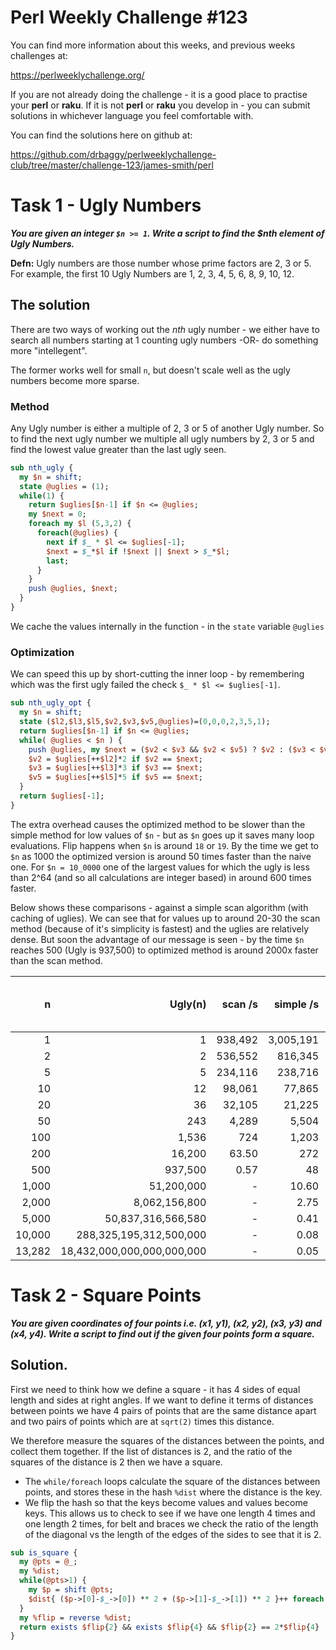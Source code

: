 # Perl Weekly Challenge #123

You can find more information about this weeks, and previous weeks challenges at:

  https://perlweeklychallenge.org/

If you are not already doing the challenge - it is a good place to practise your
**perl** or **raku**. If it is not **perl** or **raku** you develop in - you can
submit solutions in whichever language you feel comfortable with.

You can find the solutions here on github at:

https://github.com/drbaggy/perlweeklychallenge-club/tree/master/challenge-123/james-smith/perl

# Task 1 - Ugly Numbers

***You are given an integer `$n >= 1`. Write a script to find the $nth element of Ugly Numbers.***

**Defn:** Ugly numbers are those number whose prime factors are 2, 3 or 5. For example, the first 10 Ugly Numbers are 1, 2, 3, 4, 5, 6, 8, 9, 10, 12.

## The solution

There are two ways of working out the *nth* ugly number - we either have to search all numbers starting at 1 counting ugly numbers -OR- do something more "intellegent".

The former works well for small `n`, but doesn't scale well as the ugly numbers become more sparse.

### Method

Any Ugly number is either a multiple of 2, 3 or 5 of another Ugly number. So to find the next ugly number we multiple all ugly numbers by 2, 3 or 5 and find the lowest value greater than the last ugly seen.

```perl
sub nth_ugly {
  my $n = shift;
  state @uglies = (1);
  while(1) {
    return $uglies[$n-1] if $n <= @uglies;
    my $next = 0;
    foreach my $l (5,3,2) {
      foreach(@uglies) {
        next if $_ * $l <= $uglies[-1];
        $next = $_*$l if !$next || $next > $_*$l;
        last;
      }
    }
    push @uglies, $next;
  }
}
```

We cache the values internally in the function - in the `state` variable `@uglies`

### Optimization

We can speed this up by short-cutting the inner loop - by remembering which was the first ugly failed the check `$_ * $l <= $uglies[-1]`.

```perl
sub nth_ugly_opt {
  my $n = shift;
  state ($l2,$l3,$l5,$v2,$v3,$v5,@uglies)=(0,0,0,2,3,5,1);
  return $uglies[$n-1] if $n <= @uglies;
  while( @uglies < $n ) {
    push @uglies, my $next = ($v2 < $v3 && $v2 < $v5) ? $v2 : ($v3 < $v5) ? $v3 : $v5;
    $v2 = $uglies[++$l2]*2 if $v2 == $next;
    $v3 = $uglies[++$l3]*3 if $v3 == $next;
    $v5 = $uglies[++$l5]*5 if $v5 == $next;
  }
  return $uglies[-1];
}

```

The extra overhead causes the optimized method to be slower than the simple method for low values of `$n` - but as `$n` goes up it saves many loop evaluations. Flip happens when `$n` is around `18` or `19`. By the time we get to `$n` as 1000 the optimized version is around 50 times faster than the naive one. For `$n = 10_0000` one of the largest values for which the ugly is less than 2^64 (and so all calculations are integer based) in around 600 times faster.

Below shows these comparisons - against a simple scan algorithm (with caching of uglies). We can see that for values up to around 20-30 the scan method (because of it's simplicity is fastest) and the uglies are relatively dense. But soon the advantage of our message is seen - by the time `$n` reaches 500 (Ugly is 937,500) to optimized
method is around 2000x faster than the scan method.

|      n |                    Ugly(n) | scan /s | simple /s |    opt /s | opt vs sim % | sim vs scn % | opt vs scn % |
| -----: | -------------------------: | ------: | --------: | --------: | -----------: | -----------: | -----------: |
|      1 |                          1 | 938,492 | 3,005,191 | 1,799,451 |          -40 |          220 |           92 |
|      2 |                          2 | 536,552 |   816,345 | 1,089,848 |           34 |           52 |          103 |
|      5 |                          5 | 234,116 |   238,716 |   455,051 |           91 |            2 |           94 |
|     10 |                         12 |  98,061 |    77,865 |   250,411 |          222 |          -21 |          155 |
|     20 |                         36 |  32,105 |    21,225 |   130,707 |          516 |          -34 |          307 |
|     50 |                        243 |   4,289 |     5,504 |    43,065 |          682 |           28 |          904 |
|    100 |                      1,536 |     724 |     1,203 |    24,768 |        1,959 |           66 |        3,321 |
|    200 |                     16,200 |   63.50 |       272 |    12,470 |        4,485 |          328 |       19,538 |
|    500 |                    937,500 |    0.57 |        48 |     4,639 |        9,565 |        8,306 |      812,334 |
|  1,000 |                 51,200,000 | -       |     10.60 |     2,503 |       23,513 | -            | -            |
|  2,000 |              8,062,156,800 | -       |      2.75 |     1,187 |       43,064 | -            | -            |
|  5,000 |         50,837,316,566,580 | -       |      0.41 |       375 |       91,812 | -            | -            |
| 10,000 |    288,325,195,312,500,000 | -       |      0.08 |       230 |      273,710 | -            | -            |
| 13,282 | 18,432,000,000,000,000,000 | -       |      0.05 |       148 |      302,757 | -            | -            |


# Task 2 - Square Points

***You are given coordinates of four points i.e. (x1, y1), (x2, y2), (x3, y3) and (x4, y4). Write a script to find out if the given four points form a square.***

## Solution.

First we need to think how we define a square - it has 4 sides of equal length and sides at right angles. If we want to define it terms of distances between points we have 4 pairs of points that are the same distance apart and two pairs of points which are at `sqrt(2)` times this distance.

We therefore measure the squares of the distances between the points, and collect them together. If the list of distances is 2, and the ratio of the squares of the distance is 2 then we have a square.

 * The `while/foreach` loops calculate the square of the distances between points, and stores these in the hash `%dist` where the distance is the key.
 * We flip the hash so that the keys become values and values become keys. This allows us to check to see if we have one length 4 times and one length 2 times, for belt and braces we check the ratio of the length of the diagonal vs the length of the edges of the sides to see that it is 2.

```perl
sub is_square {
  my @pts = @_;
  my %dist;
  while(@pts>1) {
    my $p = shift @pts;
    $dist{ ($p->[0]-$_->[0]) ** 2 + ($p->[1]-$_->[1]) ** 2 }++ foreach @pts;
  }
  my %flip = reverse %dist;
  return exists $flip{2} && exists $flip{4} && $flip{2} == 2*$flip{4} || 0;
}
```
